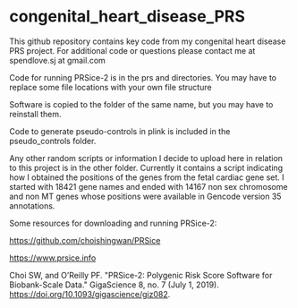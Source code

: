 # congenital_heart_disease_PRS

This github repository contains key code from my congenital heart disease PRS project.  For additional code or questions please contact me at spendlove.sj at gmail.com

Code for running PRSice-2 is in the prs and directories. You may have to replace some file locations with your own file structure

Software is copied to the folder of the same name, but you may have to reinstall them.

Code to generate pseudo-controls in plink is included in the pseudo_controls folder.

Any other random scripts or information I decide to upload here in relation to this project is in the other folder. Currently it contains a script indicating how I obtained the positions of the genes from the  fetal cardiac gene set. I started with 18421 gene names and ended with 14167 non sex chromosome and non MT genes whose positions were available in Gencode version 35 annotations.


Some resources for downloading and running PRSice-2: 

https://github.com/choishingwan/PRSice

https://www.prsice.info

Choi SW, and O’Reilly PF. "PRSice-2: Polygenic Risk Score Software for Biobank-Scale Data." GigaScience 8, no. 7 (July 1, 2019). https://doi.org/10.1093/gigascience/giz082.
